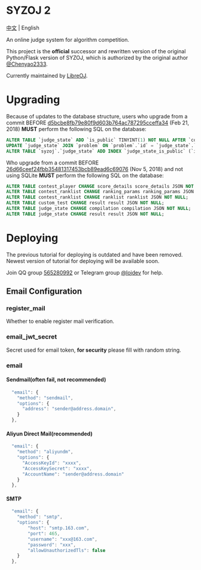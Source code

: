 # SYZOJ 2
[中文](README.md) | English

An online judge system for algorithm competition.

This project is the **official** successor and rewritten version of the original Python/Flask version of SYZOJ, which is authorized by the original author [@Chenyao2333](https://github.com/Chenyao2333).

Currently maintained by [LibreOJ](https://loj.ac).

# Upgrading
Because of updates to the database structure, users who upgrade from a commit BEFORE [d5bcbe8fb79e80f9d603b764ac787295cceffa34](https://github.com/syzoj/syzoj/commit/d5bcbe8fb79e80f9d603b764ac787295cceffa34) (Feb 21, 2018) **MUST** perform the following SQL on the database:

```sql
ALTER TABLE `judge_state` ADD `is_public` TINYINT(1) NOT NULL AFTER `compilation`;
UPDATE `judge_state` JOIN `problem` ON `problem`.`id` = `judge_state`.`problem_id` SET `judge_state`.`is_public` = `problem`.`is_public`;
ALTER TABLE `syzoj`.`judge_state` ADD INDEX `judge_state_is_public` (`id`, `is_public`, `type_info`, `type`);
```

Who upgrade from a commit BEFORE [26d66ceef24fbb35481317453bcb89ead6c69076](https://github.com/syzoj/syzoj/commit/26d66ceef24fbb35481317453bcb89ead6c69076) (Nov 5, 2018) and not using SQLite **MUST** perform the following SQL on the database:

```sql
ALTER TABLE contest_player CHANGE score_details score_details JSON NOT NULL;
ALTER TABLE contest_ranklist CHANGE ranking_params ranking_params JSON NOT NULL;
ALTER TABLE contest_ranklist CHANGE ranklist ranklist JSON NOT NULL;
ALTER TABLE custom_test CHANGE result result JSON NOT NULL;
ALTER TABLE judge_state CHANGE compilation compilation JSON NOT NULL;
ALTER TABLE judge_state CHANGE result result JSON NOT NULL;
```

# Deploying
The previous tutorial for deploying is outdated and have been removed. Newest version of tutorial for deploying will be available soon.

Join QQ group [565280992](https://jq.qq.com/?_wv=1027&k=5JQZWwd) or Telegram group [@lojdev](https://t.me/lojdev) for help.

## Email Configuration
### register_mail
Whether to enable register mail verification.

### email\_jwt\_secret
Secret used for email token, **for security** please fill with random string.

### email
#### Sendmail(often fail, not recommended)
```js
  "email": {
    "method": "sendmail",
    "options": {
      "address": "sender@address.domain",
    }
  },
```

#### Aliyun Direct Mail(recommended)
```js
  "email": {
    "method": "aliyundm",
    "options": {
      "AccessKeyId": "xxxx",
      "AccessKeySecret": "xxxx",
      "AccountName": "sender@address.domain"
    }
  },
```

#### SMTP
```js
  "email": {
    "method": "smtp",
    "options": {
        "host": "smtp.163.com",
        "port": 465,
        "username": "xxx@163.com",
        "password": "xxx",
        "allowUnauthorizedTls": false
    }
  },
```
